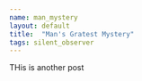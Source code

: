 ```yaml
---
name: man_mystery
layout: default
title:  "Man's Gratest Mystery"
tags: silent_observer
---
```


THis is another post
